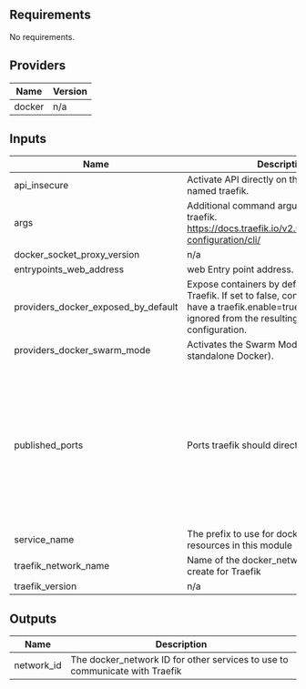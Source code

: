 <!-- BEGINNING OF PRE-COMMIT-TERRAFORM DOCS HOOK -->
## Requirements

No requirements.

## Providers

| Name | Version |
|------|---------|
| docker | n/a |

## Inputs

| Name | Description | Type | Default | Required |
|------|-------------|------|---------|:--------:|
| api\_insecure | Activate API directly on the entryPoint named traefik. | `bool` | `false` | no |
| args | Additional command arguments to pass traefik. https://docs.traefik.io/v2.0/reference/static-configuration/cli/ | `list(string)` | `[]` | no |
| docker\_socket\_proxy\_version | n/a | `string` | `"latest"` | no |
| entrypoints\_web\_address | web Entry point address. | `string` | `":80"` | no |
| providers\_docker\_exposed\_by\_default | Expose containers by default through Traefik. If set to false, containers that don't have a traefik.enable=true label will be ignored from the resulting routing configuration. | `bool` | `true` | no |
| providers\_docker\_swarm\_mode | Activates the Swarm Mode (instead of standalone Docker). | `bool` | `true` | no |
| published\_ports | Ports traefik should directly export | <pre>list(<br>    object(<br>      {<br>        protocol       = string,<br>        target_port    = number,<br>        published_port = number,<br>        publish_mode   = string<br>      }<br>    )<br>  )</pre> | <pre>[<br>  {<br>    "protocol": "tcp",<br>    "publish_mode": "ingress",<br>    "published_port": 80,<br>    "target_port": 80<br>  },<br>  {<br>    "protocol": "tcp",<br>    "publish_mode": "ingress",<br>    "published_port": 8080,<br>    "target_port": 8080<br>  }<br>]</pre> | no |
| service\_name | The prefix to use for docker\_service resources in this module | `string` | `"traefik"` | no |
| traefik\_network\_name | Name of the docker\_network resource to create for Traefik | `string` | `"traefik"` | no |
| traefik\_version | n/a | `string` | `"v2.2.0"` | no |

## Outputs

| Name | Description |
|------|-------------|
| network\_id | The docker\_network ID for other services to use to communicate with Traefik |

<!-- END OF PRE-COMMIT-TERRAFORM DOCS HOOK -->
